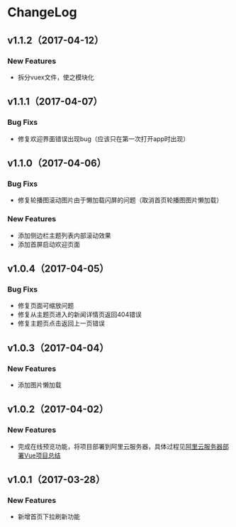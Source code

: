 # ChangeLog
## v1.1.2（2017-04-12）
### New Features
- 拆分vuex文件，使之模块化

## v1.1.1（2017-04-07）
### Bug Fixs
- 修复欢迎界面错误出现bug（应该只在第一次打开app时出现）

## v1.1.0（2017-04-06）
### Bug Fixs
- 修复轮播图滚动图片由于懒加载闪屏的问题（取消首页轮播图图片懒加载）

### New Features
- 添加侧边栏主题列表内部滚动效果
- 添加首屏启动欢迎页面

## v1.0.4（2017-04-05）
### Bug Fixs
- 修复页面可缩放问题
- 修复从主题页进入的新闻详情页返回404错误
- 修复主题页点击返回上一页错误

## v1.0.3（2017-04-04）
### New Features
- 添加图片懒加载

## v1.0.2（2017-04-02）
### New Features
- 完成在线预览功能，将项目部署到阿里云服务器，具体过程见[阿里云服务器部署Vue项目总结](http://chenyubo.me/2017/04/02/deploy-vue-project-to-aliyun/)

## v1.0.1（2017-03-28）
### New Features
- 新增首页下拉刷新功能